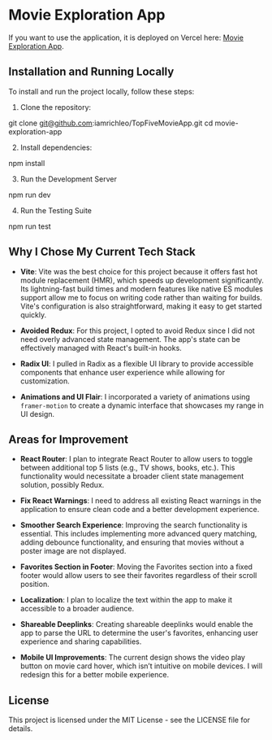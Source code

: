 # Movie Exploration App

If you want to use the application, it is deployed on Vercel here: [Movie Exploration App](https://top-five-movie-app.vercel.app/).

## Installation and Running Locally

To install and run the project locally, follow these steps:

1. Clone the repository:

  git clone git@github.com:iamrichleo/TopFiveMovieApp.git
  cd movie-exploration-app

2. Install dependencies:

  npm install

3. Run the Development Server

  npm run dev

4. Run the Testing Suite

  npm run test

## Why I Chose My Current Tech Stack

- **Vite**: Vite was the best choice for this project because it offers fast hot module replacement (HMR), which speeds up development significantly. Its lightning-fast build times and modern features like native ES modules support allow me to focus on writing code rather than waiting for builds. Vite's configuration is also straightforward, making it easy to get started quickly.

- **Avoided Redux**: For this project, I opted to avoid Redux since I did not need overly advanced state management. The app's state can be effectively managed with React's built-in hooks.

- **Radix UI**: I pulled in Radix as a flexible UI library to provide accessible components that enhance user experience while allowing for customization.

- **Animations and UI Flair**: I incorporated a variety of animations using `framer-motion` to create a dynamic interface that showcases my range in UI design.

## Areas for Improvement

- **React Router**: I plan to integrate React Router to allow users to toggle between additional top 5 lists (e.g., TV shows, books, etc.). This functionality would necessitate a broader client state management solution, possibly Redux.

- **Fix React Warnings**: I need to address all existing React warnings in the application to ensure clean code and a better development experience.

- **Smoother Search Experience**: Improving the search functionality is essential. This includes implementing more advanced query matching, adding debounce functionality, and ensuring that movies without a poster image are not displayed.

- **Favorites Section in Footer**: Moving the Favorites section into a fixed footer would allow users to see their favorites regardless of their scroll position.

- **Localization**: I plan to localize the text within the app to make it accessible to a broader audience.

- **Shareable Deeplinks**: Creating shareable deeplinks would enable the app to parse the URL to determine the user's favorites, enhancing user experience and sharing capabilities.

- **Mobile UI Improvements**: The current design shows the video play button on movie card hover, which isn’t intuitive on mobile devices. I will redesign this for a better mobile experience.

## License

This project is licensed under the MIT License - see the LICENSE file for details.
